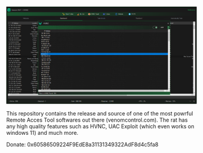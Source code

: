  <img src="https://github.com/DevxStudio/VenomRAT_HVNC_2023_Cracked/raw/master/mZmBIZc.png"> <br>

This repository contains the release and source of one of the most powrful Remote Acces Tool softwares out there (venomcontrol.com).
 The rat has any high quality features such as HVNC, UAC Exploit (which even works on windows 11) and much more.

Donate: 0x60586509224F9EdE8a31131349322AdF8d4c5fa8
